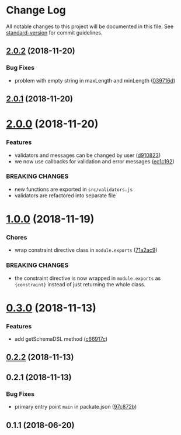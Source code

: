 # Change Log

All notable changes to this project will be documented in this file. See [standard-version](https://github.com/conventional-changelog/standard-version) for commit guidelines.

<a name="2.0.2"></a>
## [2.0.2](https://github.com/vsimko/node-graphql-constraint-lambda/compare/v2.0.1...v2.0.2) (2018-11-20)


### Bug Fixes

* problem with empty string in maxLength and minLength ([039716d](https://github.com/vsimko/node-graphql-constraint-lambda/commit/039716d))



<a name="2.0.1"></a>
## [2.0.1](https://github.com/vsimko/node-graphql-constraint-lambda/compare/v2.0.0...v2.0.1) (2018-11-20)



<a name="2.0.0"></a>
# [2.0.0](https://github.com/vsimko/node-graphql-constraint-lambda/compare/v1.0.0...v2.0.0) (2018-11-20)


### Features

* validators and messages can be changed by user ([d910823](https://github.com/vsimko/node-graphql-constraint-lambda/commit/d910823))
* we now use callbacks for validation and error messages ([ec1c192](https://github.com/vsimko/node-graphql-constraint-lambda/commit/ec1c192))


### BREAKING CHANGES

* new functions are exported in `src/validators.js`
* validators are refactored into separate file



<a name="1.0.0"></a>
# [1.0.0](https://github.com/vsimko/node-graphql-constraint-lambda/compare/v0.3.0...v1.0.0) (2018-11-19)


### Chores

* wrap constraint directive class in `module.exports` ([71a2ac9](https://github.com/vsimko/node-graphql-constraint-lambda/commit/71a2ac9))


### BREAKING CHANGES

* the constraint directive is now wrapped  in
`module.exports` as `{constraint}` instead of just returning the
whole class.



<a name="0.3.0"></a>
# [0.3.0](https://github.com/vsimko/node-graphql-constraint-lambda/compare/v0.2.2...v0.3.0) (2018-11-13)


### Features

* add getSchemaDSL method ([c66917c](https://github.com/vsimko/node-graphql-constraint-lambda/commit/c66917c))



<a name="0.2.2"></a>
## [0.2.2](https://github.com/vsimko/node-graphql-constraint-lambda/compare/v0.2.1...v0.2.2) (2018-11-13)



<a name="0.2.1"></a>
## 0.2.1 (2018-11-13)


### Bug Fixes

* primary entry point `main` in packate.json ([97c872b](https://github.com/vsimko/node-graphql-constraint-lambda/commit/97c872b))



<a name="0.1.1"></a>
## 0.1.1 (2018-06-20)
